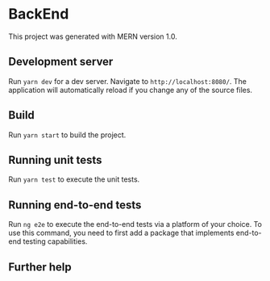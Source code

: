 # BackEnd

This project was generated with MERN version 1.0.

## Development server

Run `yarn dev` for a dev server. Navigate to `http://localhost:8080/`. The application will automatically reload if you change any of the source files.

## Build

Run `yarn start` to build the project.

## Running unit tests

Run `yarn test` to execute the unit tests.

## Running end-to-end tests

Run `ng e2e` to execute the end-to-end tests via a platform of your choice. To use this command, you need to first add a package that implements end-to-end testing capabilities.

## Further help

